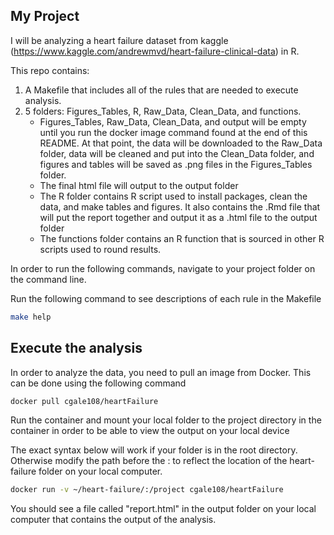 ## My Project

I will be analyzing a heart failure dataset from kaggle (https://www.kaggle.com/andrewmvd/heart-failure-clinical-data) in R.

This repo contains: 
1. A Makefile that includes all of the rules that are needed to execute analysis.
2. 5 folders: Figures_Tables, R, Raw_Data, Clean_Data, and functions.
	* Figures_Tables, Raw_Data, Clean_Data, and output will be empty until you run the docker image command found at the end of this README. At that point, the data will be downloaded to the Raw_Data folder, data will be cleaned and put into the Clean_Data folder, and figures and tables will be saved as .png files in the Figures_Tables folder.
	* The final html file will output to the output folder
	* The R folder contains R script used to install packages, clean the data, and make tables and figures. It also contains the .Rmd file that will put the report together and output it as a .html file to the output folder
	* The functions folder contains an R function that is sourced in other R scripts used to round results.

In order to run the following commands, navigate to your project folder on the command line.

Run the following command to see descriptions of each rule in the Makefile

```bash
make help
```

## Execute the analysis

In order to analyze the data, you need to pull an image from Docker. This can be done using the following command

```bash
docker pull cgale108/heartFailure
```

Run the container and mount your local folder to the project directory in the container in order to be able to view the output on your local device

The exact syntax below will work if your folder is in the root directory. Otherwise modify the path before the : to reflect the location of the heart-failure folder on your local computer.

```bash
docker run -v ~/heart-failure/:/project cgale108/heartFailure
```
You should see a file called "report.html" in the output folder on your local computer that contains the output of the analysis.



